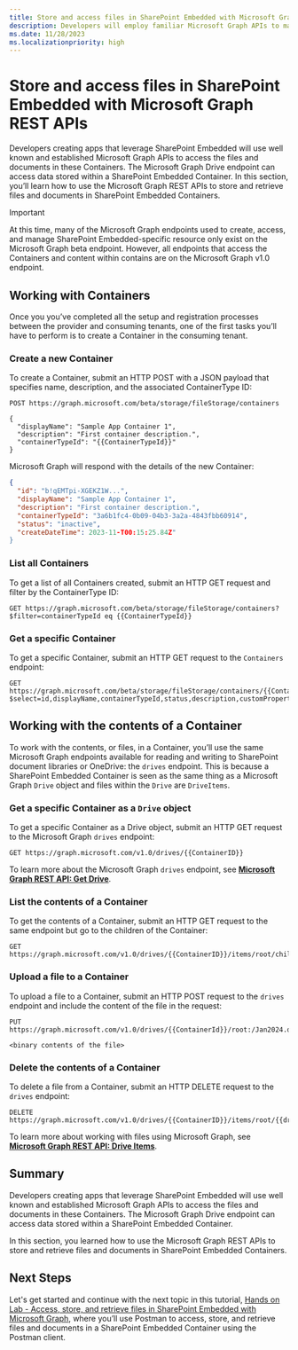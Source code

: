 ```yaml
---
title: Store and access files in SharePoint Embedded with Microsoft Graph REST APIs
description: Developers will employ familiar Microsoft Graph APIs to manage files within SharePoint Embedded containers, utilizing the Microsoft Graph Drive endpoint for data access. This section covers how to use these REST APIs to handle file storage and retrieval in SharePoint Embedded.
ms.date: 11/28/2023
ms.localizationpriority: high
---
```

# Store and access files in SharePoint Embedded with Microsoft Graph REST APIs

Developers creating apps that leverage SharePoint Embedded will use well known and established Microsoft Graph APIs to access the files and documents in these Containers. The Microsoft Graph Drive endpoint can access data stored within a SharePoint Embedded Container. In this section, you’ll learn how to use the Microsoft Graph REST APIs to store and retrieve files and documents in SharePoint Embedded Containers.

> [!IMPORTANT]
> At this time, many of the Microsoft Graph endpoints used to create, access, and manage SharePoint Embedded-specific resource only exist on the Microsoft Graph beta endpoint. However, all endpoints that access the Containers and content within contains are on the Microsoft Graph v1.0 endpoint.

## Working with Containers

Once you you’ve completed all the setup and registration processes between the provider and consuming tenants, one of the first tasks you’ll have to perform is to create a Container in the consuming tenant.

### Create a new Container

To create a Container, submit an HTTP POST with a JSON payload that specifies name, description, and the associated ContainerType ID:

```http
POST https://graph.microsoft.com/beta/storage/fileStorage/containers

{
  "displayName": "Sample App Container 1",
  "description": "First container description.",
  "containerTypeId": "{{ContainerTypeId}}"
}
```

Microsoft Graph will respond with the details of the new Container:

```json
{
  "id": "b!qEMTpi-XGEKZ1W...",
  "displayName": "Sample App Container 1",
  "description": "First container description.",
  "containerTypeId": "3a6b1fc4-0b09-04b3-3a2a-4843fbb60914",
  "status": "inactive",
  "createDateTime": 2023-11-T00:15:25.84Z"
}
```

### List all Containers

To get a list of all Containers created, submit an HTTP GET request and filter by the ContainerType ID:

```http
GET https://graph.microsoft.com/beta/storage/fileStorage/containers?$filter=containerTypeId eq {{ContainerTypeId}}
```

### Get a specific Container

To get a specific Container, submit an HTTP GET request to the `Containers` endpoint:

```http
GET https://graph.microsoft.com/beta/storage/fileStorage/containers/{{ContainerID}}?$select=id,displayName,containerTypeId,status,description,customProperties&$expand=permissions
```

## Working with the contents of a Container

To work with the contents, or files, in a Container, you’ll use the same Microsoft Graph endpoints available for reading and writing to SharePoint document libraries or OneDrive: the `drives` endpoint. This is because a SharePoint Embedded Container is seen as the same thing as a Microsoft Graph `Drive` object and files within the `Drive` are `DriveItems`.

### Get a specific Container as a `Drive` object

To get  a specific Container as a Drive object, submit an HTTP GET request to the Microsoft Graph `drives` endpoint:

```http
GET https://graph.microsoft.com/v1.0/drives/{{ContainerID}}
```

To learn more about the Microsoft Graph `drives` endpoint, see **[Microsoft Graph REST API: Get Drive](/graph/api/resources/drive)**.

### List the contents of a Container

To get the contents of a Container, submit an HTTP GET request to the same endpoint but go to the children of the Container:

```http
GET https://graph.microsoft.com/v1.0/drives/{{ContainerID}}/items/root/children
```

### Upload a file to a Container

To upload a file to a Container, submit an HTTP POST request to the `drives` endpoint and include the content of the file in the request:

```http
PUT https://graph.microsoft.com/v1.0/drives/{{ContainerId}}/root:/Jan2024.docx:/content

<binary contents of the file>
```

### Delete the contents of a Container

To delete a file from a Container, submit an HTTP DELETE request to the `drives` endpoint:

```http
DELETE https://graph.microsoft.com/v1.0/drives/{{ContainerID}}/items/root/{{driveItemID}}
```

To learn more about working with files using Microsoft Graph, see **[Microsoft Graph REST API: Drive Items](/graph/api/resources/driveitem)**.

## Summary

Developers creating apps that leverage SharePoint Embedded will use well known and established Microsoft Graph APIs to access the files and documents in these Containers. The Microsoft Graph Drive endpoint can access data stored within a SharePoint Embedded Container.

In this section, you learned how to use the Microsoft Graph REST APIs to store and retrieve files and documents in SharePoint Embedded Containers.

## Next Steps

Let's get started and continue with the next topic in this tutorial, [Hands on Lab - Access, store, and retrieve files in SharePoint Embedded with Microsoft Graph](m01-07-hol.md), where you’ll use Postman to access, store, and retrieve files and documents in a SharePoint Embedded Container using the Postman client.
